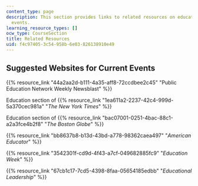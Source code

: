 ```yaml
---
content_type: page
description: This section provides links to related resources on education and current
  events.
learning_resource_types: []
ocw_type: CourseSection
title: Related Resources
uid: f4c97405-3c54-958b-6e03-826138910e49
---
```


Suggested Websites for Current Events
-------------------------------------

{{% resource_link "44a2aa2d-b111-4a35-aff8-72ccdbee2c45" "Public Education Network Weekly Newsblast" %}}

Education section of {{% resource_link "1ea611a2-2237-42c4-999d-5a370cec981a" "_The New York Times_" %}}

Education section of {{% resource_link "bac07001-0251-4bac-88c1-a2a3fce4b2f8" "_The Boston Globe_" %}}

{{% resource_link "bb8637b8-b13d-43bd-a778-98362caea497" "_American Educator_" %}}

{{% resource_link "3542301f-cd9d-4f43-a7cf-049682885fc9" "_Education Week_" %}}

{{% resource_link "67cb1c17-7cd5-4398-8faa-05654185edbb" "_Educational Leadership_" %}}